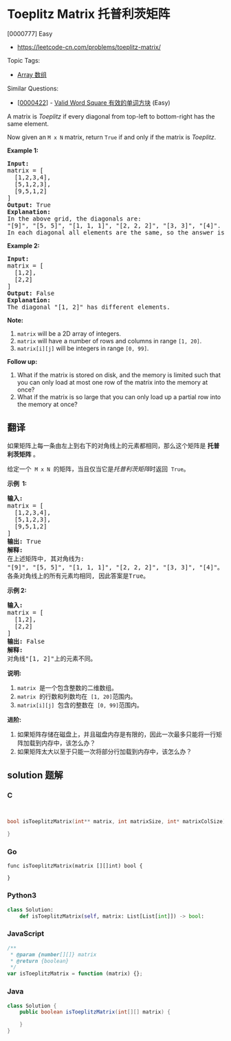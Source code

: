 # Toeplitz Matrix 托普利茨矩阵

[0000777] Easy

- https://leetcode-cn.com/problems/toeplitz-matrix/

Topic Tags:

- [Array 数组](https://leetcode-cn.com/tag/array/)

Similar Questions:

- [[0000422](https://leetcode-cn.com/problems/valid-word-square/)] - [Valid Word Square 有效的单词方块](./0000422.valid-word-square.md) (Easy)

A matrix is _Toeplitz_ if every diagonal from top-left to bottom-right has the same element.

Now given an `M x N` matrix, return `True` if and only if the matrix is _Toeplitz_.



**Example 1:**

<pre><strong>Input:
</strong>matrix = [
&nbsp; [1,2,3,4],
&nbsp; [5,1,2,3],
&nbsp; [9,5,1,2]
]
<strong>Output:</strong> True
<strong>Explanation:</strong>
In the above grid, the&nbsp;diagonals are:
"[9]", "[5, 5]", "[1, 1, 1]", "[2, 2, 2]", "[3, 3]", "[4]".
In each diagonal all elements are the same, so the answer is True.
</pre>

**Example 2:**

<pre><strong>Input:
</strong>matrix = [
&nbsp; [1,2],
&nbsp; [2,2]
]
<strong>Output:</strong> False
<strong>Explanation:</strong>
The diagonal "[1, 2]" has different elements.
</pre>

**Note:**

1.  `matrix` will be a 2D array of integers.
2.  `matrix` will have a number of rows and columns in range `[1, 20]`.
3.  `matrix[i][j]` will be integers in range `[0, 99]`.

**Follow up:**

1.  What if the matrix is stored on disk, and the memory is limited such that you can only load at most one row of the matrix into the memory at once?
2.  What if the matrix is so large that you can only load up a partial row into the memory at once?

## 翻译

如果矩阵上每一条由左上到右下的对角线上的元素都相同，那么这个矩阵是 **托普利茨矩阵** 。

给定一个  `M x N`  的矩阵，当且仅当它是*托普利茨矩阵*时返回  `True`。

**示例  1:**

<pre><strong>输入:</strong> 
matrix = [
&nbsp; [1,2,3,4],
&nbsp; [5,1,2,3],
&nbsp; [9,5,1,2]
]
<strong>输出:</strong> True
<strong>解释:</strong>
在上述矩阵中, 其对角线为:
"[9]", "[5, 5]", "[1, 1, 1]", "[2, 2, 2]", "[3, 3]", "[4]"。
各条对角线上的所有元素均相同, 因此答案是True。
</pre>

**示例 2:**

<pre><strong>输入:</strong>
matrix = [
&nbsp; [1,2],
&nbsp; [2,2]
]
<strong>输出:</strong> False
<strong>解释: 
</strong>对角线"[1, 2]"上的元素不同。
</pre>

**说明:**

1.  `matrix`  是一个包含整数的二维数组。
2.  `matrix`  的行数和列数均在  `[1, 20]`范围内。
3.  `matrix[i][j]`  包含的整数在  `[0, 99]`范围内。

**进阶:**

1.  如果矩阵存储在磁盘上，并且磁盘内存是有限的，因此一次最多只能将一行矩阵加载到内存中，该怎么办？
2.  如果矩阵太大以至于只能一次将部分行加载到内存中，该怎么办？

## solution 题解

### C

```c


bool isToeplitzMatrix(int** matrix, int matrixSize, int* matrixColSize){

}


```

### Go

```golang
func isToeplitzMatrix(matrix [][]int) bool {

}
```

### Python3

```python
class Solution:
    def isToeplitzMatrix(self, matrix: List[List[int]]) -> bool:

```

### JavaScript

```javascript
/**
 * @param {number[][]} matrix
 * @return {boolean}
 */
var isToeplitzMatrix = function (matrix) {};
```

### Java

```java
class Solution {
    public boolean isToeplitzMatrix(int[][] matrix) {

    }
}
```
